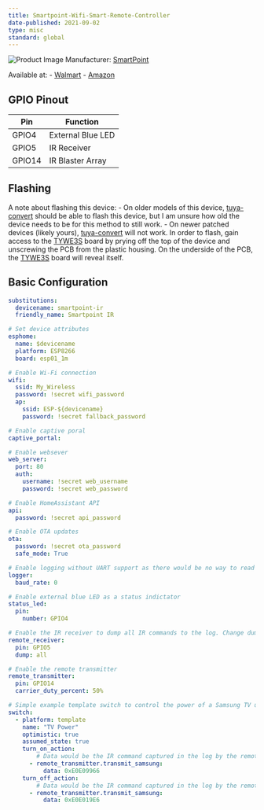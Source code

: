 ```yaml
---
title: Smartpoint-Wifi-Smart-Remote-Controller
date-published: 2021-09-02
type: misc
standard: global
---
```


![Product Image](/Smartpoint-Wifi-Smart-Remote-Controller.jpg "Product Image")
Manufacturer: [SmartPoint](https://www.smartpointco.com/product-page/smart-wifi-remote-control)

Available at:
    - [Walmart](https://www.walmart.com/ip/Smartpoint-Wifi-Smart-Remote-Controller-Compatible-with-Alexa-and-Google-Assistant-Hands-Free-Voice-Control/824016383)
    - [Amazon](https://www.amazon.com/dp/B08NFBJCSQ/)

## GPIO Pinout

| Pin    | Function            |
| ------ | ------------------- |
| GPIO4  | External Blue LED   |
| GPIO5  | IR Receiver         | 
| GPIO14 | IR Blaster Array    |

## Flashing

A note about flashing this device:
    - On older models of this device, [tuya-convert](https://www.esphome-devices.com/guides/tuya-convert/) should be able to flash this device, but I am unsure how old the device needs to be for this method to still work.
    - On newer patched devices (likely yours), [tuya-convert](https://www.esphome-devices.com/guides/tuya-convert/) will not work. In order to flash, gain access to the [TYWE3S](https://tasmota.github.io/docs/Pinouts/#tywe3s) board by prying off the top of the device and unscrewing the PCB from the plastic housing. On the underside of the PCB, the [TYWE3S](https://tasmota.github.io/docs/Pinouts/#tywe3s) board will reveal itself.

## Basic Configuration

```yaml
substitutions:
  devicename: smartpoint-ir
  friendly_name: Smartpoint IR

# Set device attributes
esphome:
  name: $devicename
  platform: ESP8266
  board: esp01_1m

# Enable Wi-Fi connection
wifi:
  ssid: My_Wireless
  password: !secret wifi_password
  ap:
    ssid: ESP-${devicename}
    password: !secret fallback_password

# Enable captive poral
captive_portal:

# Enable websever
web_server:
  port: 80
  auth:
    username: !secret web_username
    password: !secret web_password

# Enable HomeAssistant API
api:
  password: !secret api_password

# Enable OTA updates
ota:
  password: !secret ota_password
  safe_mode: True

# Enable logging without UART support as there would be no way to read it
logger:
  baud_rate: 0

# Enable external blue LED as a status indictator
status_led:
  pin:
    number: GPIO4

# Enable the IR receiver to dump all IR commands to the log. Change dump type to your capture remote type. Use the captured IR command to replicate that IR command. You can disable this part when you aren't capturing IR command data.
remote_receiver:
  pin: GPIO5
  dump: all

# Enable the remote transmitter
remote_transmitter:
  pin: GPIO14
  carrier_duty_percent: 50%

# Simple example template switch to control the power of a Samsung TV using IR commands
switch:
  - platform: template
    name: "TV Power"
    optimistic: true
    assumed_state: true
    turn_on_action:
        # Data would be the IR command captured in the log by the remote receiver
      - remote_transmitter.transmit_samsung:
          data: 0xE0E09966
    turn_off_action:
        # Data would be the IR command captured in the log by the remote receiver
      - remote_transmitter.transmit_samsung:
          data: 0xE0E019E6

```
